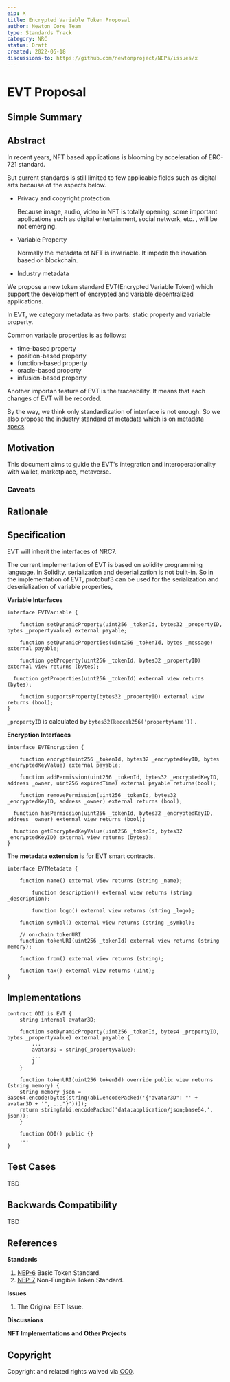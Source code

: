 ```yaml
---
eip: X
title: Encrypted Variable Token Proposal
author: Newton Core Team
type: Standards Track
category: NRC
status: Draft
created: 2022-05-18
discussions-to: https://github.com/newtonproject/NEPs/issues/x
---
```


# EVT Proposal



## Simple Summary



## Abstract

In recent years,  NFT based applications is blooming by acceleration of ERC-721 standard.

But current standards is still limited to few applicable fields such as digital arts because of the aspects below.

* Privacy and copyright protection.

  Because image, audio, video in NFT is totally opening, some important applications such as digital entertainment, social network, etc. , will be not emerging. 

* Variable Property

  Normally the metadata of NFT is  invariable. It impede the inovation based on blockchain.

* Industry metadata

We propose a new token standard EVT(Encrypted Variable Token) which support the development of encrypted and variable decentralized applications.

In EVT, we category metadata as two parts: static property and variable property.

Common variable properties is as follows:

* time-based property
* position-based property
* function-based property
* oracle-based property
* infusion-based property

Another importan feature of EVT is the traceability. It means that each changes of EVT will be recorded.

By the way, we think only standardization of interface is not enough. So we also propose the industry standard of metadata which is on [metadata specs](metadata-specs.md).




## Motivation
This document aims to guide the EVT's integration and interoperationality with wallet, marketplace, metaverse.



### Caveats



## Rationale



## Specification

EVT will inherit the interfaces of NRC7.

The current implementation of EVT is based on solidity programming language. In Solidity, serialization and deserialization is not built-in. So in  the implementation of EVT, protobuf3 can be used for the serialization and deserialization of variable properties, 



**Variable Interfaces**



```solidity
interface EVTVariable {

	function setDynamicProperty(uint256 _tokenId, bytes32 _propertyID, bytes _propertyValue) external payable;
	
	function setDynamicProperties(uint256 _tokenId, bytes _message) external payable;
	
	function getProperty(uint256 _tokenId, bytes32 _propertyID) external view returns (bytes);

  function getProperties(uint256 _tokenId) external view returns (bytes);
  
	function supportsProperty(bytes32 _propertyID) external view returns (bool);
}
```

`_propertyID` is calculated by `bytes32(keccak256('propertyName'))`  . 



**Encryption Interfaces**



```solidity
interface EVTEncryption {

	function encrypt(uint256 _tokenId, bytes32 _encryptedKeyID, bytes _encryptedKeyValue) external payable;
	
	function addPermission(uint256 _tokenId, bytes32 _encryptedKeyID, address _owner, uint256 expiredTime) external payable returns(bool);
	
	function removePermission(uint256 _tokenId, bytes32 _encryptedKeyID, address _owner) external returns (bool);

  function hasPermission(uint256 _tokenId, bytes32 _encryptedKeyID, address _owner) external view returns (bool);

  function getEncryptedKeyValue(uint256 _tokenId, bytes32 _encryptedKeyID) external view returns (bytes);
}
```




The **metadata extension** is  for EVT smart contracts.

```solidity
interface EVTMetadata {

    function name() external view returns (string _name);
    
		function description() external view returns (string _description);

		function logo() external view returns (string _logo);

    function symbol() external view returns (string _symbol);
    
    // on-chain tokenURI
    function tokenURI(uint256 _tokenId) external view returns (string memory);
		
    function from() external view returns (string);

    function tax() external view returns (uint);    
}
```



## Implementations

```solidity
contract ODI is EVT {
	string internal avatar3D;
	
	function setDynamicProperty(uint256 _tokenId, bytes4 _propertyID, bytes _propertyValue) external payable {
		...
		avatar3D = string(_propertyValue);
		...
		}
	}
	
	function tokenURI(uint256 tokenId) override public view returns (string memory) {
  	string memory json = Base64.encode(bytes(string(abi.encodePacked('{"avatar3D": "' + avatar3D + '", ..."}'))));
  	return string(abi.encodePacked('data:application/json;base64,', json));
	}
	
	function ODI() public {}
	...
}
```





## Test Cases

TBD



## Backwards Compatibility

TBD



## References

**Standards**

1. [NEP-6](https://neps.newtonproject.org/neps/nep-6/) Basic Token Standard.
1. [NEP-7](https://neps.newtonproject.org/neps/nep-7) Non-Fungible Token Standard.

**Issues**

1. The Original EET Issue.

**Discussions**

**NFT Implementations and Other Projects**



## Copyright

Copyright and related rights waived via [CC0](https://creativecommons.org/publicdomain/zero/1.0/).
